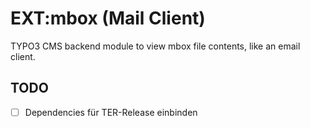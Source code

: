 # EXT:mbox (Mail Client)

TYPO3 CMS backend module to view mbox file contents, like an email client.



## TODO

- [ ] Dependencies für TER-Release einbinden

